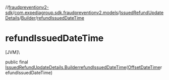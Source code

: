 //[fraudpreventionv2-sdk](../../../../index.md)/[com.expediagroup.sdk.fraudpreventionv2.models](../../index.md)/[IssuedRefundUpdateDetails](../index.md)/[Builder](index.md)/[refundIssuedDateTime](refund-issued-date-time.md)

# refundIssuedDateTime

[JVM]\

public final [IssuedRefundUpdateDetails.Builder](index.md)[refundIssuedDateTime](refund-issued-date-time.md)([OffsetDateTime](https://docs.oracle.com/javase/8/docs/api/java/time/OffsetDateTime.html)refundIssuedDateTime)
